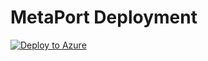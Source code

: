 
# MetaPort Deployment

[![Deploy to Azure](https://aka.ms/deploytoazurebutton)](https://azuredeploy.net/)
